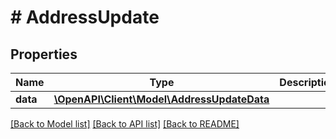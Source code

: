 # # AddressUpdate

## Properties

Name | Type | Description | Notes
------------ | ------------- | ------------- | -------------
**data** | [**\OpenAPI\Client\Model\AddressUpdateData**](AddressUpdateData.md) |  |

[[Back to Model list]](../../README.md#models) [[Back to API list]](../../README.md#endpoints) [[Back to README]](../../README.md)
